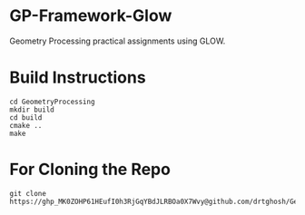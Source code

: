 # GP-Framework-Glow

Geometry Processing practical assignments using GLOW.

# Build Instructions
```
cd GeometryProcessing
mkdir build
cd build
cmake ..
make
```

# For Cloning the Repo
```
git clone https://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@github.com/drtghosh/GeometryProcessing.git 
```
